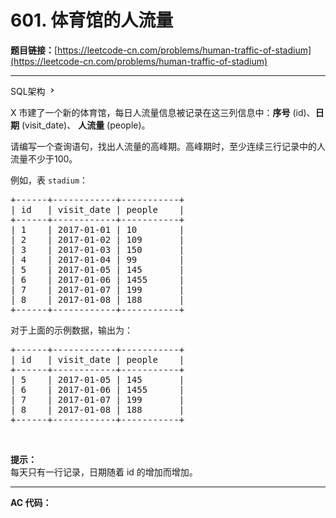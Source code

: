 # 601. 体育馆的人流量

**题目链接：**[https://leetcode-cn.com/problems/human-traffic-of-stadium](https://leetcode-cn.com/problems/human-traffic-of-stadium)

---

<div class="content__1Y2H">
 <div class="sql-schema-wrapper__1jqS">
  <a class="sql-schema-link__1VAC">SQL架构
   <svg viewbox="0 0 24 24" width="1em" height="1em" class="css-1lc17o4-icon">
    <path fill-rule="evenodd" d="M10 6L8.59 7.41 13.17 12l-4.58 4.59L10 18l6-6z"></path>
   </svg></a>
 </div>
 <div class="notranslate">
  <p>X 市建了一个新的体育馆，每日人流量信息被记录在这三列信息中：<strong>序号</strong> (id)、<strong>日期</strong> (visit_date)、&nbsp;<strong>人流量</strong> (people)。</p> 
  <p>请编写一个查询语句，找出人流量的高峰期。高峰期时，至少连续三行记录中的人流量不少于100。</p> 
  <p>例如，表 <code>stadium</code>：</p> 
  <pre class="language-text">+------+------------+-----------+
| id   | visit_date | people    |
+------+------------+-----------+
| 1    | 2017-01-01 | 10        |
| 2    | 2017-01-02 | 109       |
| 3    | 2017-01-03 | 150       |
| 4    | 2017-01-04 | 99        |
| 5    | 2017-01-05 | 145       |
| 6    | 2017-01-06 | 1455      |
| 7    | 2017-01-07 | 199       |
| 8    | 2017-01-08 | 188       |
+------+------------+-----------+
</pre> 
  <p>对于上面的示例数据，输出为：</p> 
  <pre class="language-text">+------+------------+-----------+
| id   | visit_date | people    |
+------+------------+-----------+
| 5    | 2017-01-05 | 145       |
| 6    | 2017-01-06 | 1455      |
| 7    | 2017-01-07 | 199       |
| 8    | 2017-01-08 | 188       |
+------+------------+-----------+
</pre> 
  <p>&nbsp;</p> 
  <p><strong>提示：</strong><br> 每天只有一行记录，日期随着 id 的增加而增加。</p> 
 </div>
</div>

---

**AC 代码：**

```java

```